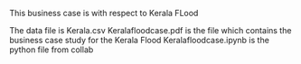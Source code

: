 This business case is with respect to Kerala FLood

The data file is Kerala.csv
Keralafloodcase.pdf is the file which contains the business case study for the Kerala Flood
Keralafloodcase.ipynb is the python file from collab
